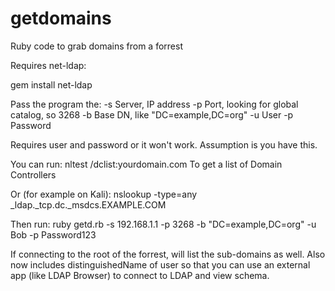 # getdomains
Ruby code to grab domains from a forrest

Requires net-ldap:

gem install net-ldap

Pass the program the:
-s Server, IP address
-p Port, looking for global catalog, so 3268
-b Base DN, like "DC=example,DC=org"
-u User
-p Password

Requires user and password or it won't work.  Assumption is you have this.

You can run:
nltest /dclist:yourdomain.com   To get a list of Domain Controllers

Or (for example on Kali):
nslookup -type=any _ldap._tcp.dc._msdcs.EXAMPLE.COM

Then run:
ruby getd.rb -s 192.168.1.1 -p 3268 -b "DC=example,DC=org" -u Bob -p Password123

If connecting to the root of the forrest, will list the sub-domains as well.  Also now includes distinguishedName of user so that you can use an external app (like LDAP Browser) to connect to LDAP and view schema.


